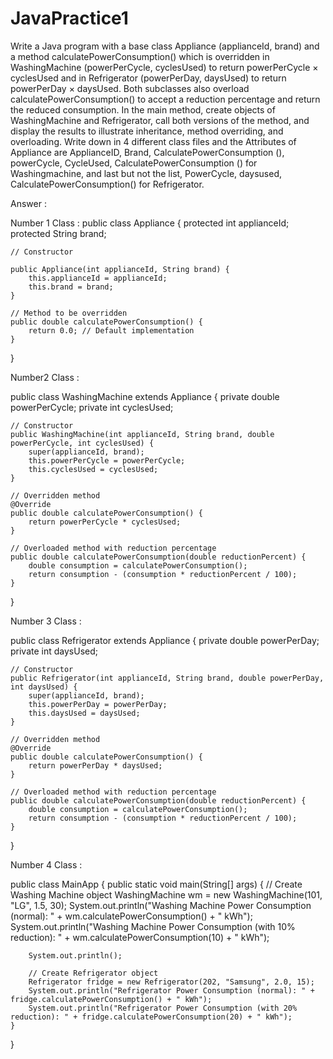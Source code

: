 # JavaPractice1
Write a Java program with a base class Appliance (applianceId, brand) and a method calculatePowerConsumption() which is overridden in WashingMachine (powerPerCycle, cyclesUsed) to return powerPerCycle × cyclesUsed and in Refrigerator (powerPerDay, daysUsed) to return powerPerDay × daysUsed. Both subclasses also overload calculatePowerConsumption() to accept a reduction percentage and return the reduced consumption. In the main method, create objects of WashingMachine and Refrigerator, call both versions of the method, and display the results to illustrate inheritance, method overriding, and overloading. Write down in 4 different class files and the Attributes of Appliance are ApplianceID, Brand, CalculatePowerConsumption (), powerCycle, CycleUsed, CalculatePowerConsumption () for Washingmachine, and last but not the list, PowerCycle, daysused, CalculatePowerConsumption() for Refrigerator. 

Answer : 

Number 1 Class :
public class Appliance {
    protected int applianceId;
    protected String brand;

    // Constructor
    
    public Appliance(int applianceId, String brand) {
        this.applianceId = applianceId;
        this.brand = brand;
    }

    // Method to be overridden
    public double calculatePowerConsumption() {
        return 0.0; // Default implementation
    }
}

Number2 Class :

public class WashingMachine extends Appliance {
    private double powerPerCycle;
    private int cyclesUsed;

    // Constructor
    public WashingMachine(int applianceId, String brand, double powerPerCycle, int cyclesUsed) {
        super(applianceId, brand);
        this.powerPerCycle = powerPerCycle;
        this.cyclesUsed = cyclesUsed;
    }

    // Overridden method
    @Override
    public double calculatePowerConsumption() {
        return powerPerCycle * cyclesUsed;
    }

    // Overloaded method with reduction percentage
    public double calculatePowerConsumption(double reductionPercent) {
        double consumption = calculatePowerConsumption();
        return consumption - (consumption * reductionPercent / 100);
    }
}


Number 3 Class :

public class Refrigerator extends Appliance {
    private double powerPerDay;
    private int daysUsed;

    // Constructor
    public Refrigerator(int applianceId, String brand, double powerPerDay, int daysUsed) {
        super(applianceId, brand);
        this.powerPerDay = powerPerDay;
        this.daysUsed = daysUsed;
    }

    // Overridden method
    @Override
    public double calculatePowerConsumption() {
        return powerPerDay * daysUsed;
    }

    // Overloaded method with reduction percentage
    public double calculatePowerConsumption(double reductionPercent) {
        double consumption = calculatePowerConsumption();
        return consumption - (consumption * reductionPercent / 100);
    }
}


Number 4 Class :

public class MainApp {
    public static void main(String[] args) {
        // Create Washing Machine object
        WashingMachine wm = new WashingMachine(101, "LG", 1.5, 30);
        System.out.println("Washing Machine Power Consumption (normal): " + wm.calculatePowerConsumption() + " kWh");
        System.out.println("Washing Machine Power Consumption (with 10% reduction): " + wm.calculatePowerConsumption(10) + " kWh");

        System.out.println();

        // Create Refrigerator object
        Refrigerator fridge = new Refrigerator(202, "Samsung", 2.0, 15);
        System.out.println("Refrigerator Power Consumption (normal): " + fridge.calculatePowerConsumption() + " kWh");
        System.out.println("Refrigerator Power Consumption (with 20% reduction): " + fridge.calculatePowerConsumption(20) + " kWh");
    }
}









